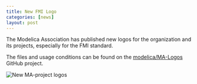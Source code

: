 ```yaml
---
title: New FMI Logo
categories: [news]
layout: post
---
```



The Modelica Association has published new logos for the organization and its projects, especially for the FMI standard.

The files and usage conditions can be found on the [modelica/MA-Logos](https://github.com/modelica/MA-Logos) GitHub project.

![New MA-project logos](https://github.com/modelica/MA-Logos/raw/master/HighRes/Modelica_Association_Projects.png)

